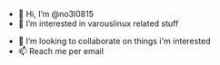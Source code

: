 - 👋 Hi, I’m @no3l0815
- 👀 I’m interested in varouslinux related stuff
<!-- 🌱 I’m currently learning to code in C -->
- 💞️ I’m looking to collaborate on things i'm interested 
- 📫 Reach me per email

<!---
no3l0815/no3l0815 is a ✨ special ✨ repository because its `README.md` (this file) appears on your GitHub profile.
You can click the Preview link to take a look at your changes.
--->
